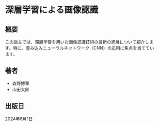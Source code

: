 # 深層学習による画像認識

## 概要

この論文では、深層学習を用いた画像認識技術の最新の進展について紹介します。特に、畳み込みニューラルネットワーク（CNN）の応用に焦点を当てています。

## 著者

- 森野博章
- 山田太郎

## 出版日

2024年6月1日
